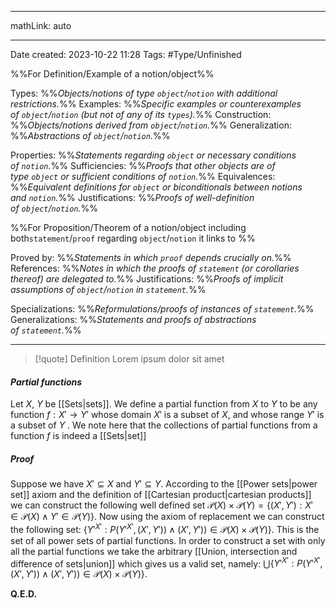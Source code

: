 
---

mathLink: auto

---
Date created: 2023-10-22 11:28
Tags: #Type/Unfinished 

%%For Definition/Example of a notion/object%%

Types: %%_Objects/notions of type `object`/`notion` with additional restrictions._%% 
Examples: %%_Specific examples or counterexamples of `object`/`notion` (but not of any of its `types`)._%%
Construction: %%_Objects/notions derived from `object`/`notion`._%%
Generalization: %%_Abstractions of `object`/`notion`._%%

Properties: %%_Statements regarding `object` or necessary conditions of `notion`._%%
Sufficiencies: %%_Proofs that other objects are of type `object` or sufficient conditions of `notion`._%%
Equivalences: %%_Equivalent definitions for `object` or biconditionals between notions and `notion`._%%
Justifications: %%_Proofs of well-definition of `object`/`notion`._%%

%%For Proposition/Theorem of a notion/object including both`statement`/`proof` regarding `object`/`notion` it links to %%

Proved by: %%_Statements in which `proof` depends crucially on._%%
References: %%_Notes in which the proofs of `statement` (or corollaries thereof) are delegated to._%%
Justifications: %%_Proofs of implicit assumptions of `object`/`notion` in `statement`._%%   

Specializations: %%_Reformulations/proofs of instances of `statement`._%%
Generalizations: %%_Statements and proofs of abstractions of `statement`._%%

---  



> [!quote] Definition
> Lorem ipsum dolor sit amet



#### *Partial functions*

Let $X$, $Y$ be [[Sets|sets]]. We define a partial function from $X$ to $Y$ to be any function $f : X' \rightarrow Y'$ whose domain $X'$ is a subset of $X$, and whose range $Y'$ is a subset of $Y$ . We note here that the collections of partial functions from a function $f$ is indeed a [[Sets|set]] 


##### Proof

Suppose we have $X'\subseteq X$ and $Y'\subseteq Y$. According to the [[Power sets|power set]] axiom and the definition of [[Cartesian product|cartesian products]] we can construct the following well defined set $\mathcal{P}(X)\times\mathcal{P}(Y)=\{(X',Y'):X'\in\mathcal{P}(X)\land Y'\in\mathcal{P}(Y)\}$. Now using the axiom of replacement we can construct the following set: $\{Y'^{X'}:P(Y'^{X'},(X',Y'))\land (X',Y'))\in \mathcal{P}(X)\times\mathcal{P}(Y)\}$. This is the set of all power sets of partial functions. In order to construct a set with only all the partial functions we take the arbitrary [[Union, intersection and difference of sets|union]] which gives us a valid set, namely: $\bigcup\{Y'^{X'}:P(Y'^{X'},(X',Y'))\land (X',Y'))\in \mathcal{P}(X)\times\mathcal{P}(Y)\}$.

**Q.E.D.**